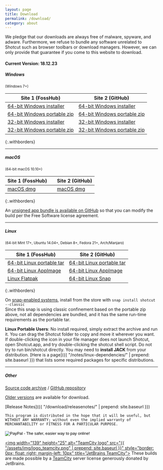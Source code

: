 ```yaml
---
layout: page
title: Download
permalink: /download/
category: about
---
```


We pledge that our downloads are always free of
malware, spyware, and adware. Furthermore, we refuse to bundle any software
unrelated to Shotcut such as browser toolbars or download managers.
However, we can only provide that guarantee if you come to this website
to download.

<!-- Shotcut Responsive -->
<ins class="adsbygoogle"
    style="display:block"
    data-ad-client="ca-pub-1305424236533187"
    data-ad-slot="3403753557"
    data-ad-format="auto"></ins>
<script>
(adsbygoogle = window.adsbygoogle || []).push({});
</script>

#### Current Version: 18.12.23

##### Windows
<small>(Windows 7+)</small>

| Site 1 (FossHub)     | Site 2 (GitHub)
|-----------------------|-------------------
| [64-bit Windows installer](https://www.fosshub.com/Shotcut.html?dwl=shotcut-win64-181223.exe) | [64-bit Windows installer](https://github.com/mltframework/shotcut/releases/download/v18.12.23/shotcut-win64-181223.exe)
| [64-bit Windows portable zip](https://www.fosshub.com/Shotcut.html?dwl=shotcut-win64-181223.zip) | [64-bit Windows portable zip](https://github.com/mltframework/shotcut/releases/download/v18.12.23/shotcut-win64-181223.zip)
| [32-bit Windows installer](https://www.fosshub.com/Shotcut.html?dwl=shotcut-win32-181223.exe) | [32-bit Windows installer](https://github.com/mltframework/shotcut/releases/download/v18.12.23/shotcut-win32-181223.exe)
| [32-bit Windows portable zip ](https://www.fosshub.com/Shotcut.html?dwl=shotcut-win32-181223.zip) | [32-bit Windows portable zip](https://github.com/mltframework/shotcut/releases/download/v18.12.23/shotcut-win32-181223.zip)
{:.withborders}

---

##### macOS
<small>(64-bit macOS 10.10+)</small>

| Site 1 (FossHub) &nbsp; &nbsp; | Site 2 (GitHub)
|-----------------------|-----------------------------
| [macOS dmg](https://www.fosshub.com/Shotcut.html?dwl=shotcut-macos-signed-181223.dmg) | [macOS dmg](https://github.com/mltframework/shotcut/releases/download/v18.12.23/shotcut-macos-signed-181223.dmg)
{:.withborders}

An [unsigned app bundle is available on
GitHub](https://github.com/mltframework/shotcut/releases/download/v18.12.23/shotcut-macos-unsigned-181223.dmg) so that you
can modify the build per the Free Software license agreement.

---

##### Linux
<small>(64-bit Mint 17+, Ubuntu 14.04+, Debian 8+, Fedora 21+, Arch/Manjaro)</small>

| Site 1 (FossHub)      | Site 2 (GitHub)
|-----------------------|-------------------
| [64-bit Linux portable tar](https://www.fosshub.com/Shotcut.html?dwl=shotcut-linux-x86_64-181223.txz) | [64-bit Linux portable tar](https://github.com/mltframework/shotcut/releases/download/v18.12.23/shotcut-linux-x86_64-181223.txz)  
| [64-bit Linux AppImage](https://www.fosshub.com/Shotcut.html?dwl=Shotcut-181223.glibc2.14-x86_64.AppImage) | [64-bit Linux AppImage](https://github.com/mltframework/shotcut/releases/download/v18.12.23/Shotcut-181223.glibc2.14-x86_64.AppImage)
| [Linux Flatpak](https://flathub.org/apps/details/org.shotcut.Shotcut) | [64-bit Linux Snap](https://snapcraft.io/shotcut)
{:.withborders}

On [snap-enabled systems](https://snapcraft.io/docs/core/install), install
from the store with `snap install shotcut --classic`  
Since this snap is using classic confinement based on the portable zip above,
not all dependencies are bundled, and it has the same run-time requirements as
the portable tar.

**Linux Portable Users**: No install required, simply extract the archive and run
it. You can drag the Shotcut folder to copy and move it wherever you
want. If double-clicking the icon in your file manager does not launch
Shotcut, open Shotcut.app, and try double-clicking the shotcut shell
script. Do not try to run bin/shotcut directly. You may need to **install
JACK** from your distribution.
[Here is a page]({{ "/notes/linux-dependencies/" | prepend: site.baseurl }})
that lists some required packages for specific distributions.

---

##### Other

[Source code
archive](https://github.com/mltframework/shotcut/releases/download/v18.12.23/shotcut-src-181223.txz)
/ [GitHub repository](https://github.com/mltframework/shotcut)

[Older versions](https://github.com/mltframework/shotcut/releases/) are
available for download.


[Release Notes]({{ "/download/releasenotes/" | prepend: site.baseurl }})

`This program is distributed in the hope that it will be useful, but
WITHOUT ANY WARRANTY; without even the implied warranty of MERCHANTABILITY
or FITNESS FOR A PARTICULAR PURPOSE.`

<form action="https://www.paypal.com/cgi-bin/webscr" method="post" target="_top">
<input type="hidden" name="cmd" value="_donations">
<input type="hidden" name="business" value="pez4brian@yahoo.com">
<input type="hidden" name="lc" value="US">
<input type="hidden" name="item_name" value="Shotcut">
<input type="hidden" name="no_note" value="0">
<input type="hidden" name="currency_code" value="USD">
<input type="hidden" name="bn" value="PP-DonationsBF:btn_donateCC_LG.gif:NonHostedGuest">
<input type="image" src="https://www.paypalobjects.com/en_US/i/btn/btn_donateCC_LG.gif" border="0" name="submit" alt="PayPal - The safer, easier way to pay online!">
<img alt="" border="0" src="https://www.paypalobjects.com/en_US/i/scr/pixel.gif" width="1" height="1">
</form>


<a href="https://www.jetbrains.com/teamcity/"><img
width="139" height="25" alt="TeamCity logo" src="{{ "/assets/img/logo_teamcity.png" | prepend: site.baseurl }}"
style="border: 0px; float: right; margin-left: 10px" title="JetBrains TeamCity"></a>
These builds are made possible by a <a href="https://www.jetbrains.com/teamcity/">TeamCity</a> server license generously donated by JetBrains.
